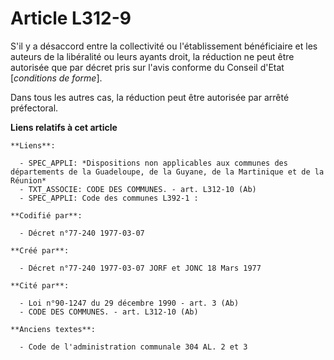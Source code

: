 # Article L312-9

S'il y a désaccord entre la collectivité ou l'établissement bénéficiaire et les auteurs de la libéralité ou leurs ayants
droit, la réduction ne peut être autorisée que par décret pris sur l'avis conforme du Conseil d'Etat [*conditions de forme*].

Dans tous les autres cas, la réduction peut être autorisée par arrêté préfectoral.

**Liens relatifs à cet article**

	**Liens**:

	  - SPEC_APPLI: *Dispositions non applicables aux communes des départements de la Guadeloupe, de la Guyane, de la Martinique et de la Réunion*
	  - TXT_ASSOCIE: CODE DES COMMUNES. - art. L312-10 (Ab)
	  - SPEC_APPLI: Code des communes L392-1 :

	**Codifié par**:

	  - Décret n°77-240 1977-03-07

	**Créé par**:

	  - Décret n°77-240 1977-03-07 JORF et JONC 18 Mars 1977

	**Cité par**:

	  - Loi n°90-1247 du 29 décembre 1990 - art. 3 (Ab)
	  - CODE DES COMMUNES. - art. L312-10 (Ab)

	**Anciens textes**:

	  - Code de l'administration communale 304 AL. 2 et 3
